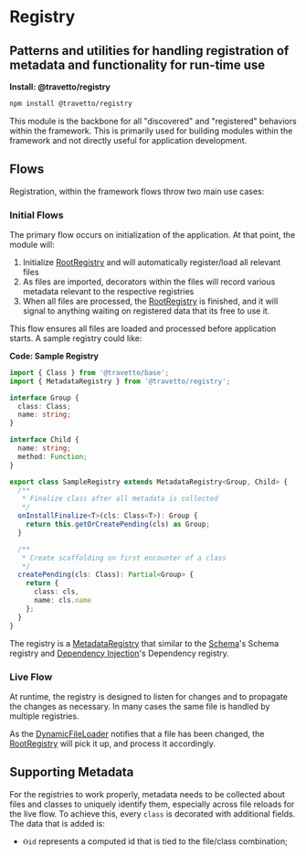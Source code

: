 <!-- This file was generated by @travetto/doc and should not be modified directly -->
<!-- Please modify https://github.com/travetto/travetto/tree/main/module/registry/DOC.ts and execute "npx trv doc" to rebuild -->
# Registry
## Patterns and utilities for handling registration of metadata and functionality for run-time use

**Install: @travetto/registry**
```bash
npm install @travetto/registry
```

This module is the backbone for all "discovered" and "registered" behaviors within the framework. This is primarily used for building modules within the framework and not directly useful for application development.

## Flows
Registration, within the framework flows throw two main use cases:

### Initial Flows

The primary flow occurs on initialization of the application. At that point, the module will:

   
   1. Initialize [RootRegistry](https://github.com/travetto/travetto/tree/main/module/registry/src/service/root.ts) and will automatically register/load all relevant files
   1. As files are imported, decorators within the files will record various metadata relevant to the respective registries
   1. When all files are processed, the [RootRegistry](https://github.com/travetto/travetto/tree/main/module/registry/src/service/root.ts) is finished, and it will signal to anything waiting on registered data that its free to use it.

This flow ensures all files are loaded and processed before application starts. A sample registry could like:

**Code: Sample Registry**
```typescript
import { Class } from '@travetto/base';
import { MetadataRegistry } from '@travetto/registry';

interface Group {
  class: Class;
  name: string;
}

interface Child {
  name: string;
  method: Function;
}

export class SampleRegistry extends MetadataRegistry<Group, Child> {
  /**
   * Finalize class after all metadata is collected
   */
  onInstallFinalize<T>(cls: Class<T>): Group {
    return this.getOrCreatePending(cls) as Group;
  }

  /**
   * Create scaffolding on first encounter of a class
   */
  createPending(cls: Class): Partial<Group> {
    return {
      class: cls,
      name: cls.name
    };
  }
}
```

The registry is a [MetadataRegistry](https://github.com/travetto/travetto/tree/main/module/registry/src/service/metadata.ts#L13) that similar to the [Schema](https://github.com/travetto/travetto/tree/main/module/schema#readme "Data type registry for runtime validation, reflection and binding.")'s Schema registry and [Dependency Injection](https://github.com/travetto/travetto/tree/main/module/di#readme "Dependency registration/management and injection support.")'s Dependency registry.

### Live Flow
At runtime, the registry is designed to listen for changes and to propagate the changes as necessary. In many cases the same file is handled by multiple registries.

As the [DynamicFileLoader](https://github.com/travetto/travetto/tree/main/module/base/src/internal/file-loader.ts) notifies that a file has been changed, the [RootRegistry](https://github.com/travetto/travetto/tree/main/module/registry/src/service/root.ts) will pick it up, and process it accordingly.

## Supporting Metadata

For the registries to work properly, metadata needs to be collected about files and classes to uniquely identify them, especially across file reloads for the live flow.  To achieve this, every `class` is decorated with additional fields.  The data that is added is:

   
   *  `Ⲑid` represents a computed id that is tied to the file/class combination;
